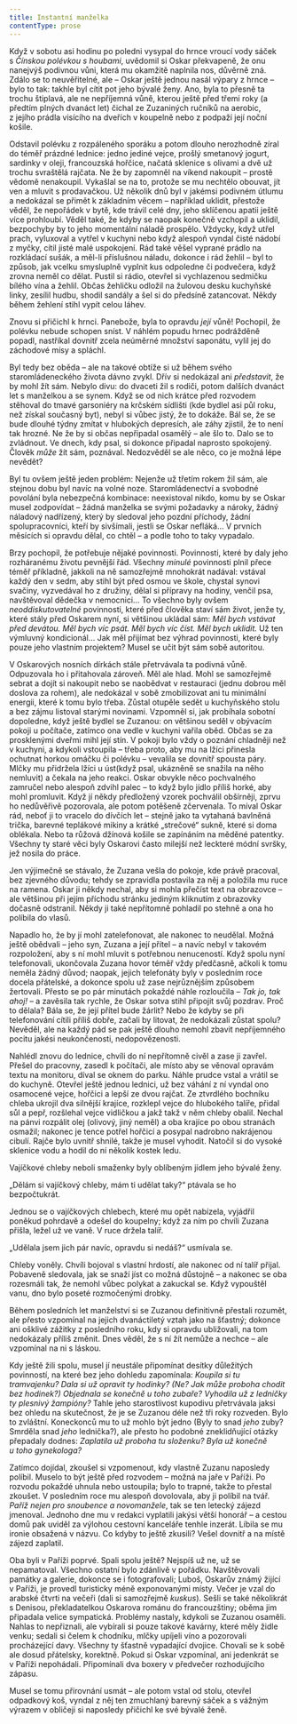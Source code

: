 ```yaml
---
title: Instantní manželka
contentType: prose
---
```


<section>

Když v sobotu asi hodinu po poledni vysypal do hrnce vroucí vody sáček s _Čínskou polévkou s houbami_, uvědomil si Oskar překvapeně, že onu nanejvýš podivnou vůni, která mu okamžitě naplnila nos, důvěrně zná. Zdálo se to neuvěřitelné, ale – Oskar ještě jednou nasál výpary z hrnce – bylo to tak: takhle byl cítit pot jeho bývalé ženy. Ano, byla to přesně ta trochu štiplavá, ale ne nepříjemná vůně, kterou ještě před třemi roky (a předtím plných dvanáct let) čichal ze Zuzaniných ručníků na aerobic, z jejího prádla visícího na dveřích v koupelně nebo z podpaží její noční košile.

Odstavil polévku z rozpáleného sporáku a potom dlouho nerozhodně zíral do téměř prázdné lednice: jedno jediné vejce, prošlý smetanový jogurt, sardinky v oleji, francouzská hořčice, načatá sklenice s olivami a dvě už trochu svraštělá rajčata. Ne že by zapomněl na víkend nakoupit – prostě vědomě nenakoupil. Vykašlal se na to, protože se mu nechtělo obouvat, jít ven a mluvit s prodavačkou. Už několik dnů byl v jakémsi podivném útlumu a nedokázal se přimět k základním věcem – například uklidit, přestože věděl, že nepořádek v bytě, kde trávil celé dny, jeho sklíčenou apatii ještě více prohloubí. Věděl také, že kdyby se naopak konečně vzchopil a uklidil, bezpochyby by to jeho momentální náladě prospělo. Vždycky, když utřel prach, vyluxoval a vytřel v kuchyni nebo když alespoň vyndal čisté nádobí z myčky, cítil jisté malé uspokojení. Rád také věšel vyprané prádlo na rozkládací sušák, a měl-li příslušnou náladu, dokonce i rád žehlil – byl to způsob, jak vcelku smysluplně vyplnit kus odpoledne či podvečera, když zrovna neměl co dělat. Pustil si rádio, otevřel si vychlazenou sedmičku bílého vína a žehlil. Občas žehličku odložil na žulovou desku kuchyňské linky, zesílil hudbu, shodil sandály a šel si do předsíně zatancovat. Někdy během žehlení stihl vypít celou láhev.

Znovu si přičichl k hrnci. Panebože, byla to opravdu _její_ vůně! Pochopil, že polévku nebude schopen sníst. V náhlém popudu hrnec podrážděně popadl, nastříkal dovnitř zcela neúměrné množství saponátu, vylil jej do záchodové mísy a spláchl.

Byl tedy bez oběda – ale na takové obtíže si už během svého staromládeneckého života dávno zvykl. Dřív si nedokázal ani _představit_, že by mohl žít sám. Nebylo divu: do dvaceti žil s rodiči, potom dalších dvanáct let s manželkou a se synem. Když se od nich krátce před rozvodem stěhoval do tmavé garsoniéry na krčském sídlišti (kde bydlel asi půl roku, než získal současný byt), nebyl si vůbec jistý, že to dokáže. Bál se, že se bude dlouhé týdny zmítat v hlubokých depresích, ale záhy zjistil, že to není tak hrozné. Ne že by si občas nepřipadal osamělý – ale šlo to. Dalo se to zvládnout. Ve dnech, kdy psal, si dokonce připadal naprosto spokojený. Člověk _může_ žít sám, poznával. Nedozvěděl se ale něco, co je možná lépe nevědět?

</section>

<section>

Byl tu ovšem ještě jeden problém: Nejenže už třetím rokem žil sám, ale stejnou dobu byl navíc na volné noze. Staromládenectví a svobodné povolání byla nebezpečná kombinace: neexistoval nikdo, komu by se Oskar musel zodpovídat – žádná manželka se svými požadavky a nároky, žádný náladový nadřízený, který by sledoval jeho pozdní příchody, žádní spolupracovníci, kteří by sivšímali, jestli se Oskar nefláká… V prvních měsících si opravdu dělal, co chtěl – a podle toho to taky vypadalo.

Brzy pochopil, že potřebuje nějaké povinnosti. Povinnosti, které by daly jeho rozháranému životu pevnější řád. Všechny _minulé_ povinnosti plnil přece téměř příkladně, jakkoli na ně samozřejmě mnohokrát nadával: vstával každý den v sedm, aby stihl být před osmou ve škole, chystal synovi svačiny, vyzvedával ho z družiny, dělal si přípravy na hodiny, venčil psa, navštěvoval dědečka v nemocnici… To všechno byly ovšem _neoddiskutovatelné_ povinnosti, které před člověka staví sám život, jenže ty, které stály před Oskarem nyní, si většinou ukládal sám: _Měl bych vstávat před devátou. Měl bych víc psát. Měl bych víc číst. Měl bych uklidit._ Už ten výmluvný kondicionál… Jak měl přijímat bez výhrad povinnosti, které byly pouze jeho vlastním projektem? Musel se učit být sám sobě autoritou.

</section>

<section>

V Oskarových nosních dírkách stále přetrvávala ta podivná vůně. Odpuzovala ho i přitahovala zároveň. Měl ale hlad. Mohl se samozřejmě sebrat a dojít si nakoupit nebo se naobědvat v restauraci (jednu dobrou měl doslova za rohem), ale nedokázal v sobě zmobilizovat ani tu minimální energii, které k tomu bylo třeba. Zůstal otupěle sedět u kuchyňského stolu a bez zájmu listoval starými novinami. Vzpomněl si, jak probíhala sobotní dopoledne, když ještě bydlel se Zuzanou: on většinou seděl v obývacím pokoji u počítače, zatímco ona vedle v kuchyni vařila oběd. Občas se za prosklenými dveřmi mihl její stín. V pokoji bylo vždy o poznání chladněji než v kuchyni, a kdykoli vstoupila – třeba proto, aby mu na lžíci přinesla ochutnat horkou omáčku či polévku – vevalila se dovnitř spousta páry. Mlčky mu přidržela lžíci u úst(když psal, ukázněně se snažila na něho nemluvit) a čekala na jeho reakci. Oskar obvykle něco pochvalného zamručel nebo alespoň zdvihl palec – to když bylo jídlo příliš horké, aby mohl promluvit. Když jí někdy předložený vzorek pochválil obšírněji, zprvu ho nedůvěřivě pozorovala, ale potom potěšeně zčervenala. To míval Oskar rád, neboť ji to vracelo do dívčích let – stejně jako ta vytahaná bavlněná trička, barevné teplákové mikiny a krátké „strečové“ sukně, které si doma oblékala. Nebo ta růžová džínová košile se zapínáním na měděné patentky. Všechny ty staré věci byly Oskarovi často milejší než leckteré módní svršky, jež nosila do práce.

Jen výjimečně se stávalo, že Zuzana vešla do pokoje, kde právě pracoval, bez zjevného důvodu; tehdy se zpravidla postavila za něj a položila mu ruce na ramena. Oskar ji někdy nechal, aby si mohla přečíst text na obrazovce – ale většinou při jejím příchodu stránku jediným kliknutím z obrazovky dočasně odstranil. Někdy ji také nepřítomně pohladil po stehně a ona ho políbila do vlasů.

</section>

<section>

Napadlo ho, že by jí mohl zatelefonovat, ale nakonec to neudělal. Možná ještě obědvali – jeho syn, Zuzana a její přítel – a navíc nebyl v takovém rozpoložení, aby s ní mohl mluvit s potřebnou nenuceností. Když spolu nyní telefonovali, ukončovala Zuzana hovor téměř vždy předčasně, ačkoli k tomu neměla žádný důvod; naopak, jejich telefonáty byly v posledním roce docela přátelské, a dokonce spolu už zase nejrůznějším způsobem žertovali. Přesto se po pár minutách pokaždé náhle rozloučila – _Tak jo, tak ahoj!_ – a zavěsila tak rychle, že Oskar sotva stihl připojit svůj pozdrav. Proč to dělala? Bála se, že její přítel bude žárlit? Nebo že kdyby se při telefonování cítili příliš dobře, začali by litovat, že nedokázali zůstat spolu? Nevěděl, ale na každý pád se pak ještě dlouho nemohl zbavit nepříjemného pocitu jakési neukončenosti, nedopovězenosti.

Nahlédl znovu do lednice, chvíli do ní nepřítomně civěl a zase ji zavřel. Přešel do pracovny, zasedl k počítači, ale místo aby se věnoval opravám textu na monitoru, díval se oknem do parku. Náhle prudce vstal a vrátil se do kuchyně. Otevřel ještě jednou lednici, už bez váhání z ní vyndal ono osamocené vejce, hořčici a lepší ze dvou rajčat. Ze ztvrdlého bochníku chleba ukrojil dva silnější krajíce, rozklepl vejce do hlubokého talíře, přidal sůl a pepř, rozšlehal vejce vidličkou a jakž takž v něm chleby obalil. Nechal na pánvi rozpálit olej (olivový, jiný neměl) a oba krajíce po obou stranách osmažil; nakonec je tence potřel hořčicí a posypal nadrobno nakrájenou cibulí. Rajče bylo uvnitř shnilé, takže je musel vyhodit. Natočil si do vysoké sklenice vodu a hodil do ní několik kostek ledu.

Vajíčkové chleby neboli smaženky byly oblíbeným jídlem jeho bývalé ženy.

„Dělám si vajíčkový chleby, mám ti udělat taky?“ ptávala se ho bezpočtukrát.

Jednou se o vajíčkových chlebech, které mu opět nabízela, vyjádřil poněkud pohrdavě a odešel do koupelny; když za ním po chvíli Zuzana přišla, ležel už ve vaně. V ruce držela talíř.

„Udělala jsem jich pár navíc, opravdu si nedáš?“ usmívala se.

Chleby voněly. Chvíli bojoval s vlastní hrdostí, ale nakonec od ní talíř přijal. Pobaveně sledovala, jak se snaží jíst co možná důstojně – a nakonec se oba rozesmáli tak, že nemohl vůbec polykat a zakuckal se. Když vypouštěl vanu, dno bylo poseté rozmočenými drobky.

</section>

<section>

Během posledních let manželství si se Zuzanou definitivně přestali rozumět, ale přesto vzpomínal na jejich dvanáctiletý vztah jako na šťastný; dokonce ani ošklivé zážitky z posledního roku, kdy si opravdu ubližovali, na tom nedokázaly příliš změnit. Dnes věděl, že s ní žít nemůže a nechce – ale vzpomínal na ni s láskou.

Kdy ještě žili spolu, musel jí neustále připomínat desítky důležitých povinností, na které bez jeho dohledu zapomínala: _Koupila si tu tramvajenku? Dala si už opravit ty hodinky? (Ne? Jak může proboha chodit bez hodinek?) Objednala se konečně u toho zubaře? Vyhodila už z ledničky ty plesnivý žampióny?_ Tahle jeho starostlivost kupodivu přetrvávala jaksi bez ohledu na skutečnost, že je se Zuzanou déle než tři roky rozveden. Bylo to zvláštní. Koneckonců mu to už mohlo být jedno (Byly to snad _jeho_ zuby? Smrděla snad _jeho_ lednička?), ale přesto ho podobné zneklidňující otázky přepadaly dodnes: _Zaplatila už proboha tu složenku? Byla už konečně u toho gynekologa?_

</section>

<section>

Zatímco dojídal, zkoušel si vzpomenout, kdy vlastně Zuzanu naposledy políbil. Muselo to být ještě před rozvodem – možná na jaře v Paříži. Po rozvodu pokaždé uhnula nebo ustoupila; bylo to trapné, takže to přestal zkoušet. V posledním roce mu alespoň dovolovala, aby ji políbil na tvář. _Paříž nejen pro snoubence a novomanžele_, tak se ten letecký zájezd jmenoval. Jednoho dne mu v redakci vyplatili jakýsi větší honorář – a cestou domů pak uviděl za výlohou cestovní kanceláře tenhle inzerát. Líbila se mu ironie obsažená v názvu. Co kdyby to ještě zkusili? Vešel dovnitř a na místě zájezd zaplatil.

Oba byli v Paříži poprvé. Spali spolu ještě? Nejspíš už ne, už se nepamatoval. Všechno ostatní bylo zdánlivě v pořádku. Navštěvovali památky a galerie, dokonce se i fotografovali; Luboš, Oskarův známý žijící v Paříži, je provedl turisticky méně exponovanými místy. Večer je vzal do arabské čtvrti na večeři (dali si samozřejmě _kuskus_). Sešli se také několikrát s Denisou, překladatelkou Oskarova románu do francouzštiny; oběma jim připadala velice sympatická. Problémy nastaly, kdykoli se Zuzanou osaměli. Nahlas to nepřiznali, ale vybírali si pouze takové kavárny, které měly židle venku; sedali si čelem k chodníku, mlčky upíjeli víno a pozorovali procházející davy. Všechny ty šťastně vypadající dvojice. Chovali se k sobě ale dosud přátelsky, korektně. Pokud si Oskar vzpomínal, ani jedenkrát se v Paříži nepohádali. Připomínali dva boxery v předvečer rozhodujícího zápasu.

Musel se tomu přirovnání usmát – ale potom vstal od stolu, otevřel odpadkový koš, vyndal z něj ten zmuchlaný barevný sáček a s vážným výrazem v obličeji si naposledy přičichl ke své bývalé ženě.

</section>
